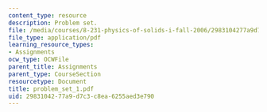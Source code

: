 ```yaml
---
content_type: resource
description: Problem set.
file: /media/courses/8-231-physics-of-solids-i-fall-2006/2983104277a9d7c3c8ea6255aed3e790_problem_set_1.pdf
file_type: application/pdf
learning_resource_types:
- Assignments
ocw_type: OCWFile
parent_title: Assignments
parent_type: CourseSection
resourcetype: Document
title: problem_set_1.pdf
uid: 29831042-77a9-d7c3-c8ea-6255aed3e790
---
```

